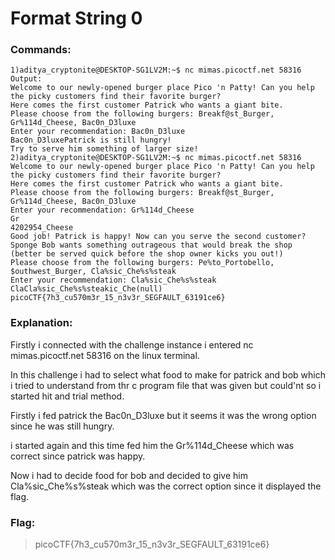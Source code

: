 # Format String 0
### Commands: 
```
1)aditya_cryptonite@DESKTOP-SG1LV2M:~$ nc mimas.picoctf.net 58316
Output:
Welcome to our newly-opened burger place Pico 'n Patty! Can you help the picky customers find their favorite burger?
Here comes the first customer Patrick who wants a giant bite.
Please choose from the following burgers: Breakf@st_Burger, Gr%114d_Cheese, Bac0n_D3luxe
Enter your recommendation: Bac0n_D3luxe
Bac0n_D3luxePatrick is still hungry!
Try to serve him something of larger size!
2)aditya_cryptonite@DESKTOP-SG1LV2M:~$ nc mimas.picoctf.net 58316
Welcome to our newly-opened burger place Pico 'n Patty! Can you help the picky customers find their favorite burger?
Here comes the first customer Patrick who wants a giant bite.
Please choose from the following burgers: Breakf@st_Burger, Gr%114d_Cheese, Bac0n_D3luxe
Enter your recommendation: Gr%114d_Cheese
Gr                                                                                                           4202954_Cheese
Good job! Patrick is happy! Now can you serve the second customer?
Sponge Bob wants something outrageous that would break the shop (better be served quick before the shop owner kicks you out!)
Please choose from the following burgers: Pe%to_Portobello, $outhwest_Burger, Cla%sic_Che%s%steak
Enter your recommendation: Cla%sic_Che%s%steak
ClaCla%sic_Che%s%steakic_Che(null)
picoCTF{7h3_cu570m3r_15_n3v3r_SEGFAULT_63191ce6}
```
### Explanation:
Firstly i connected with the challenge instance i entered nc mimas.picoctf.net 58316 on the linux terminal.

In this challenge i had to select what food to make for patrick and bob which i tried to understand from thr c program file that was given but could'nt so i started hit and trial method.

Firstly i fed patrick the Bac0n_D3luxe but it seems it was the wrong option since he was still hungry.

i started again and this time fed him the Gr%114d_Cheese which was correct since patrick was happy.

Now i had to decide food for bob and decided to give him Cla%sic_Che%s%steak which was the correct option since it displayed the flag.

### Flag:
>picoCTF{7h3_cu570m3r_15_n3v3r_SEGFAULT_63191ce6}
